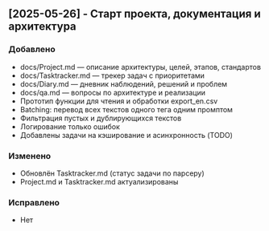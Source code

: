 ## [2025-05-26] - Старт проекта, документация и архитектура
### Добавлено
- docs/Project.md — описание архитектуры, целей, этапов, стандартов
- docs/Tasktracker.md — трекер задач с приоритетами
- docs/Diary.md — дневник наблюдений, решений и проблем
- docs/qa.md — вопросы по архитектуре и реализации
- Прототип функции для чтения и обработки export_en.csv
- Batching: перевод всех текстов одного тега одним промптом
- Фильтрация пустых и дублирующихся текстов
- Логирование только ошибок
- Добавлены задачи на кэширование и асинхронность (TODO)
### Изменено
- Обновлён Tasktracker.md (статус задачи по парсеру)
- Project.md и Tasktracker.md актуализированы
### Исправлено
- Нет 